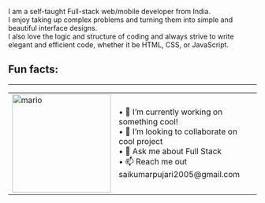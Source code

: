 I am a self-taught Full-stack web/mobile developer from India.
<br>
I enjoy taking up complex problems and turning them into simple and beautiful interface designs.
<br>
I also love the logic and structure of coding and always strive to write elegant and efficient code, whether it be HTML, CSS, or JavaScript.

<h2> Fun facts:</h2><hr>
<table>
  <tr><td>
  <img src="https://user-images.githubusercontent.com/69384657/179312151-fdabe3af-823f-41ab-a6d4-17a72af4e9e8.png " width="200px" alt="mario">
    <td>
 • 🔭 I’m currently working on something cool!<br>
• 👯 I’m looking to collaborate on cool project<br>
• 💬 Ask me about Full Stack<br>
• 📫 Reach me out saikumarpujari2005@gmail.com<br>

    
</th>
</table>

